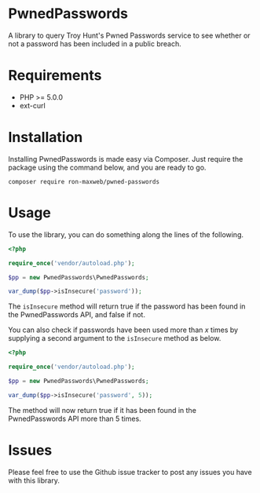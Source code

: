 
# PwnedPasswords
A library to query Troy Hunt's Pwned Passwords service to see whether or not a password has been included in a public breach.

# Requirements

 - PHP >= 5.0.0
 - ext-curl

# Installation
Installing PwnedPasswords is made easy via Composer. Just require the package using the command below, and you are ready to go.

    composer require ron-maxweb/pwned-passwords
    
# Usage
To use the library, you can do something along the lines of the following.
```php
<?php

require_once('vendor/autoload.php');

$pp = new PwnedPasswords\PwnedPasswords;

var_dump($pp->isInsecure('password'));
```
The `isInsecure` method will return true if the password has been found in the PwnedPasswords API, and false if not.

You can also check if passwords have been used more than *x* times by supplying a second argument to the `isInsecure` method as below.
```php
<?php

require_once('vendor/autoload.php');

$pp = new PwnedPasswords\PwnedPasswords;

var_dump($pp->isInsecure('password', 5));
```
The method will now return true if it has been found in the PwnedPasswords API more than 5 times.

# Issues
Please feel free to use the Github issue tracker to post any issues you have with this library.